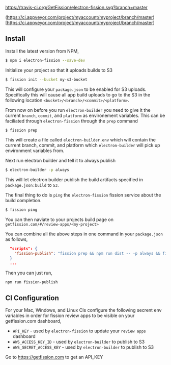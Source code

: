 

https://travis-ci.org/GetFission/electron-fission.svg?branch=master

(https://ci.appveyor.com/project/myaccount/myproject/branch/master)[https://ci.appveyor.com/project/myaccount/myproject/branch/master]

## Install

Install the latest version from NPM,

```bash
$ npm i electron-fission --save-dev
```


Initialize your project so that it uploads builds to S3

```bash
$ fission init --bucket my-s3-bucket
```

This will configure your `package.json` to be enabled for S3 uploads. Specifically this will cause all app build uploads to go to the S3 in the following location `<bucket>/<branch>/<commit>/<platform>`.

From now on before you run `electron-builder` you need to give it the current `branch`, `commit`, and `platform` as environement variables. This can be faciliated through `electron-fission` through the `prep` command


```bash
$ fission prep
```

This will create a file called `electron-builder.env` which will contain the current branch, commit, and platform which `electron-builder` will pick up environment variables from.


Next run electron builder and tell it to always publish

```bash
$ electron-builder -p always
```


This will let electron builder publish the build artifacts specified in `package.json:build` to `S3`.

The final thing to do is `ping` the `electron-fission` fission service about the build completion.

```bash
$ fission ping
```

You can then naviate to your projects build page on `getfission.com/#/review-apps/<my-project>`


You can combine all the above steps in one command in your `package.json` as follows,

```json
  "scripts": {
    "fission-publish": "fission prep && npm run dist -- -p always && fission ping"
  }
  ...
```

Then you can just run,

```bash
npm run fission-publish
```


## CI Configuration

For your Mac, Windows, and Linux CIs configure the following secrent env variables in order for fission review apps to be visible on your getfission.com dashboard,

* `API_KEY` - used by `electron-fission` to update your `review apps` dashboard
* `AWS_ACCESS_KEY_ID` - used by `electron-builder` to publish to S3
* `AWS_SECRET_ACCESS_KEY` - used by `electron-builder` to publish to S3

Go to https://getfission.com to get an API_KEY

